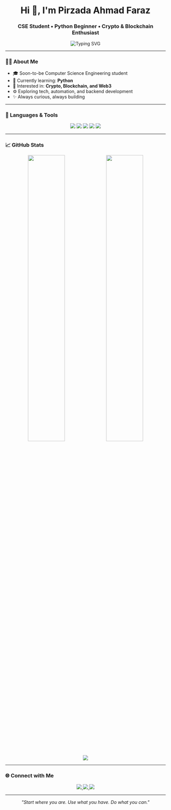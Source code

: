 <h1 align="center">Hi 👋, I'm Pirzada Ahmad Faraz</h1>
<h3 align="center">CSE Student • Python Beginner • Crypto & Blockchain Enthusiast</h3>

<p align="center">
  <img src="https://readme-typing-svg.demolab.com?font=Fira+Code&pause=1000&center=true&vCenter=true&width=500&lines=Aspiring+Software+Engineer;Exploring+Crypto+%26+Blockchain;Python+Learner;Tech+Enthusiast+🚀" alt="Typing SVG" />
</p>

---

### 👨‍💻 About Me

- 🎓 Soon-to-be Computer Science Engineering student  
- 🐍 Currently learning: **Python**  
- 💸 Interested in: **Crypto, Blockchain, and Web3**  
- ⚙️ Exploring tech, automation, and backend development  
- ✨ Always curious, always building  

---

### 🧰 Languages & Tools

<p align="center">
  <img src="https://img.shields.io/badge/Python-3776AB?style=flat-square&logo=python&logoColor=white" />
  <img src="https://img.shields.io/badge/Linux-FCC624?style=flat-square&logo=linux&logoColor=black" />
  <img src="https://img.shields.io/badge/VS%20Code-007ACC?style=flat-square&logo=visual-studio-code&logoColor=white" />
  <img src="https://img.shields.io/badge/Bitcoin-F7931A?style=flat-square&logo=bitcoin&logoColor=white" />
  <img src="https://img.shields.io/badge/Ethereum-3C3C3D?style=flat-square&logo=ethereum&logoColor=white" />
</p>

---

### 📈 GitHub Stats

<p align="center">
  <img src="https://github-readme-stats.vercel.app/api?username=pirzada-ahmadfaraz&show_icons=true&theme=github_dark&hide_border=true" width="48%" />
  <img src="https://github-readme-streak-stats.herokuapp.com/?user=pirzada-ahmadfaraz&theme=github-dark&hide_border=true" width="48%" />
</p>

<p align="center">
  <img src="https://github-profile-trophy.vercel.app/?username=pirzada-ahmadfaraz&theme=flat&no-frame=true&row=1" />
</p>

---

### 🌐 Connect with Me

<p align="center">
  <a href="https://twitter.com/ahmnadfaraz_01" target="_blank">
    <img src="https://img.shields.io/badge/Twitter-%231DA1F2.svg?&style=flat-square&logo=twitter&logoColor=white" />
  </a>
  <a href="https://linkedin.com/in/pirzadaahmadfaraz" target="_blank">
    <img src="https://img.shields.io/badge/LinkedIn-%230077B5.svg?&style=flat-square&logo=linkedin&logoColor=white" />
  </a>
  <a href="https://instagram.com/ahmadfaraz_01" target="_blank">
    <img src="https://img.shields.io/badge/Instagram-%23E4405F.svg?&style=flat-square&logo=instagram&logoColor=white" />
  </a>
</p>

---

<p align="center"><i>"Start where you are. Use what you have. Do what you can."</i></p>
